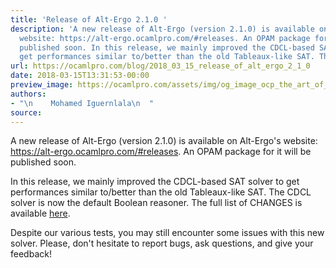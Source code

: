 ```yaml
---
title: 'Release of Alt-Ergo 2.1.0 '
description: 'A new release of Alt-Ergo (version 2.1.0) is available on Alt-Ergo''s
  website: https://alt-ergo.ocamlpro.com/#releases. An OPAM package for it will be
  published soon. In this release, we mainly improved the CDCL-based SAT solver to
  get performances similar to/better than the old Tableaux-like SAT. Th...'
url: https://ocamlpro.com/blog/2018_03_15_release_of_alt_ergo_2_1_0
date: 2018-03-15T13:31:53-00:00
preview_image: https://ocamlpro.com/assets/img/og_image_ocp_the_art_of_prog.png
authors:
- "\n    Mohamed Iguernlala\n  "
source:
---
```


<p>A new release of Alt-Ergo (version 2.1.0) is available on Alt-Ergo's website: <a href="https://alt-ergo.ocamlpro.com/#releases">https://alt-ergo.ocamlpro.com/#releases</a>. An OPAM package for it will be published soon.</p>
<p>In this release, we mainly improved the CDCL-based SAT solver to get performances similar to/better than the old Tableaux-like SAT. The CDCL solver is now the default Boolean reasoner. The full list of CHANGES is available <a href="https://github.com/OCamlPro/alt-ergo/blob/2.1.0/sources/CHANGES">here</a>.</p>
<p>Despite our various tests, you may still encounter some issues with this new solver.  Please, don't hesitate to report bugs, ask questions, and give your feedback!</p>

